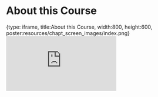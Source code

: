 # About this Course
 
{type: iframe, title:About this Course, width:800, height:600, poster:resources/chapt_screen_images/index.png}
![](http://hutchdatascience.org/GitHub_Automation_for_Scientists/no_toc/index.html)
 

 
